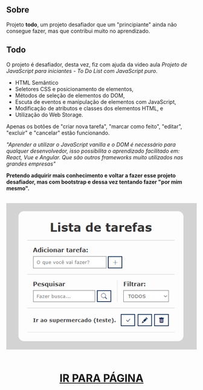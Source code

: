 ## Sobre

Projeto <strong>todo</strong>, um projeto desafiador que um "principiante" ainda não consegue fazer, mas que contribui muito no aprendizado.

## Todo

O projeto é desafiador, desta vez, fiz com ajuda da video aula <em>Projeto de JavaScript para iniciantes - To Do List com JavaScript puro</em>.

- HTML Semântico
- Seletores CSS e posicionamento de elementos,
- Métodos de seleção de elementos do DOM,
- Escuta de eventos e manipulação de elementos com JavaScript,
- Modificação de atributos e classes dos elementos HTML, e
- Utilização do Web Storage.

Apenas os botões de "criar nova tarefa", "marcar como feito", "editar", "excluir" e "cancelar" estão funcionando.

<em>"Aprender a utilizar o JavaScript vanilla e o DOM é necessário para qualquer desenvolvedor, isso possibilita o aprendizado facilitado em: React, Vue e Angular. Que são outros frameworks muito utilizados nas grandes empresas"</em>

<strong>Pretendo adquirir mais conhecimento e voltar a fazer esse projeto desafiador, mas com bootstrap e dessa vez tentando fazer "por mim mesmo".</strong>
<br><br>

<div align="center">
    <img src="css/IMG.png">
</div>

<br>

<h1 align="center"><a href="https://felilpz.github.io/todo-list/">IR PARA PÁGINA</a></h1>